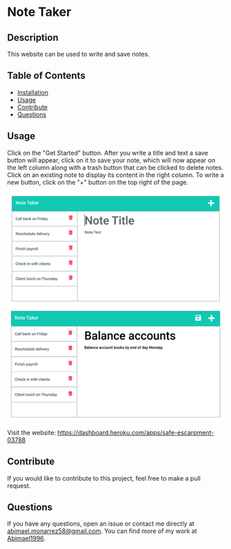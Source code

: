 # Note Taker

## Description
    
This website can be used to write and save notes.
    
## Table of Contents
    
- [Installation](#installation)
- [Usage](#usage)
- [Contribute](#contribute)
- [Questions](#questions)
    
## Usage
    
Click on the "Get Started" button. After you write a title and text a save button will appear, click on it to save your note, which will now appear on the left column along with a trash button that can be clicked to delete notes. Click on an existing note to display its content in the right column. To write a new button, click on the "+" button on the top right of the page.

![Site screenshot](images/11-express-homework-demo-01.png)
![Site screenshot 2](images/11-express-homework-demo-02.png)

Visit the website: https://dashboard.heroku.com/apps/safe-escarpment-03788

## Contribute
    
If you would like to contribute to this project, feel free to make a pull request. 

## Questions

If you have any questions, open an issue or contact me directly at abimael.monarrez58@gmail.com. You can find more of my work at [Abimael1996](https://github.com/Abimael1996).

